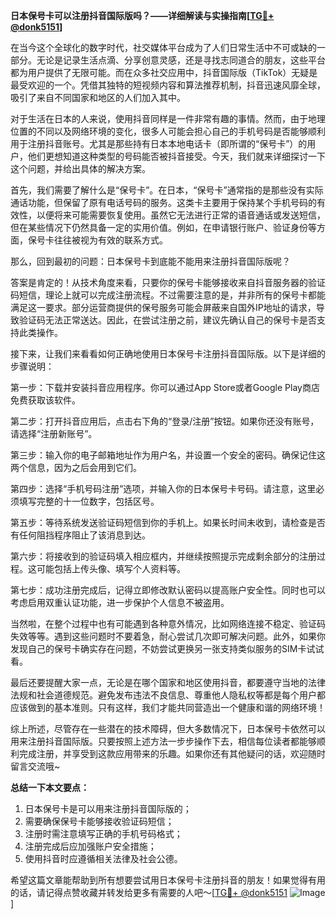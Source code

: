 **日本保号卡可以注册抖音国际版吗？——详细解读与实操指南[[TG💪+ @donk5151](https://t.me/s/donk5151)]**

在当今这个全球化的数字时代，社交媒体平台成为了人们日常生活中不可或缺的一部分。无论是记录生活点滴、分享创意灵感，还是寻找志同道合的朋友，这些平台都为用户提供了无限可能。而在众多社交应用中，抖音国际版（TikTok）无疑是最受欢迎的一个。凭借其独特的短视频内容和算法推荐机制，抖音迅速风靡全球，吸引了来自不同国家和地区的人们加入其中。

对于生活在日本的人来说，使用抖音同样是一件非常有趣的事情。然而，由于地理位置的不同以及网络环境的变化，很多人可能会担心自己的手机号码是否能够顺利用于注册抖音账号。尤其是那些持有日本本地电话卡（即所谓的“保号卡”）的用户，他们更想知道这种类型的号码能否被抖音接受。今天，我们就来详细探讨一下这个问题，并给出具体的解决方案。

首先，我们需要了解什么是“保号卡”。在日本，“保号卡”通常指的是那些没有实际通话功能，但保留了原有电话号码的服务。这类卡主要用于保持某个手机号码的有效性，以便将来可能需要恢复使用。虽然它无法进行正常的语音通话或发送短信，但在某些情况下仍然具备一定的实用价值。例如，在申请银行账户、验证身份等方面，保号卡往往被视为有效的联系方式。

那么，回到最初的问题：日本保号卡到底能不能用来注册抖音国际版呢？

答案是肯定的！从技术角度来看，只要你的保号卡能够接收来自抖音服务器的验证码短信，理论上就可以完成注册流程。不过需要注意的是，并非所有的保号卡都能满足这一要求。部分运营商提供的保号服务可能会屏蔽来自国外IP地址的请求，导致验证码无法正常送达。因此，在尝试注册之前，建议先确认自己的保号卡是否支持此类操作。

接下来，让我们来看看如何正确地使用日本保号卡注册抖音国际版。以下是详细的步骤说明：

第一步：下载并安装抖音应用程序。你可以通过App Store或者Google Play商店免费获取该软件。

第二步：打开抖音应用后，点击右下角的“登录/注册”按钮。如果你还没有账号，请选择“注册新账号”。

第三步：输入你的电子邮箱地址作为用户名，并设置一个安全的密码。确保记住这两个信息，因为之后会用到它们。

第四步：选择“手机号码注册”选项，并输入你的日本保号卡号码。请注意，这里必须填写完整的十一位数字，包括区号。

第五步：等待系统发送验证码短信到你的手机上。如果长时间未收到，请检查是否有任何阻挡程序阻止了该消息到达。

第六步：将接收到的验证码填入相应框内，并继续按照提示完成剩余部分的注册过程。这可能包括上传头像、填写个人资料等。

第七步：成功注册完成后，记得立即修改默认密码以提高账户安全性。同时也可以考虑启用双重认证功能，进一步保护个人信息不被盗用。

当然啦，在整个过程中也有可能遇到各种意外情况，比如网络连接不稳定、验证码失效等等。遇到这些问题时不要着急，耐心尝试几次即可解决问题。此外，如果你发现自己的保号卡确实存在问题，不妨尝试更换另一张支持类似服务的SIM卡试试看。

最后还要提醒大家一点，无论是在哪个国家和地区使用抖音，都要遵守当地的法律法规和社会道德规范。避免发布违法不良信息、尊重他人隐私权等都是每个用户都应该做到的基本准则。只有这样，我们才能共同营造出一个健康和谐的网络环境！

综上所述，尽管存在一些潜在的技术障碍，但大多数情况下，日本保号卡依然可以用来注册抖音国际版。只要按照上述方法一步步操作下去，相信每位读者都能够顺利完成注册，并享受到这款应用带来的乐趣。如果你还有其他疑问的话，欢迎随时留言交流哦~

**总结一下本文要点：**
1. 日本保号卡是可以用来注册抖音国际版的；
2. 需要确保保号卡能够接收验证码短信；
3. 注册时需注意填写正确的手机号码格式；
4. 注册完成后应加强账户安全措施；
5. 使用抖音时应遵循相关法律及社会公德。

希望这篇文章能帮助到所有想要尝试用日本保号卡注册抖音的朋友！如果觉得有用的话，请记得点赞收藏并转发给更多有需要的人吧～[[TG💪+ @donk5151](https://t.me/s/donk5151) ![Image](https://i.postimg.cc/rwNCRYN7/Snipaste-2025-04-30-17-27-05.png)]